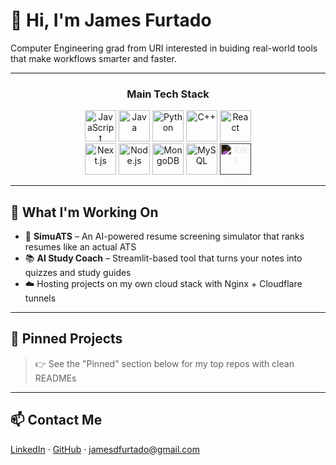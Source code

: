 # 👋 Hi, I'm James Furtado

Computer Engineering grad from URI interested in buiding real-world tools that make workflows smarter and faster.

---

<h3 align="center">Main Tech Stack</h3>

<p align="center">
  <img src="https://cdn.jsdelivr.net/gh/devicons/devicon/icons/javascript/javascript-original.svg" alt="JavaScript" width="50"/>
  <img src="https://cdn.jsdelivr.net/gh/devicons/devicon/icons/java/java-original.svg" alt="Java" width="50"/>
  <img src="https://cdn.jsdelivr.net/gh/devicons/devicon/icons/python/python-original.svg" alt="Python" width="50"/>
  <img src="https://cdn.jsdelivr.net/gh/devicons/devicon/icons/cplusplus/cplusplus-original.svg" alt="C++" width="50"/>
  <img src="https://cdn.jsdelivr.net/gh/devicons/devicon/icons/react/react-original.svg" alt="React" width="50"/>
  <br/>
  <img src="https://cdn.jsdelivr.net/gh/devicons/devicon/icons/nextjs/nextjs-original.svg" alt="Next.js" width="50"/>
  <img src="https://cdn.jsdelivr.net/gh/devicons/devicon/icons/nodejs/nodejs-original.svg" alt="Node.js" width="50"/>
  <img src="https://cdn.jsdelivr.net/gh/devicons/devicon/icons/mongodb/mongodb-original.svg" alt="MongoDB" width="50"/>
  <img src="https://cdn.jsdelivr.net/gh/devicons/devicon/icons/mysql/mysql-original.svg" alt="MySQL" width="50"/>
  <img src="https://cdn.jsdelivr.net/gh/simple-icons/simple-icons/icons/amazonaws.svg" alt="AWS" width="50" style="filter: invert(1);" />
</p>


---

## 🚧 What I'm Working On
- 🔎 **SimuATS** – An AI-powered resume screening simulator that ranks resumes like an actual ATS
- 📚 **AI Study Coach** – Streamlit-based tool that turns your notes into quizzes and study guides
- ☁️ Hosting projects on my own cloud stack with Nginx + Cloudflare tunnels

---

## 📌 Pinned Projects
> 👉 See the "Pinned" section below for my top repos with clean READMEs

---

## 📫 Contact Me
[LinkedIn](https://www.linkedin.com/in/james-furtado) · [GitHub](https://github.com/jamesdfurtado) · jamesdfurtado@gmail.com

<!-- Optional: Add GitHub stats only if useful -->
<!--
![James's GitHub stats](https://github-readme-stats.vercel.app/api?username=jamesdfurtado&show_icons=true&theme=default)
-->
